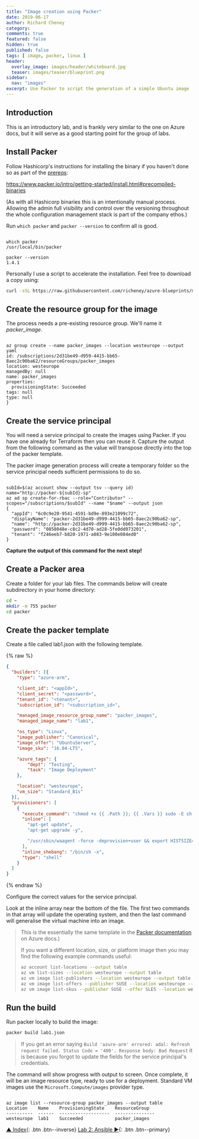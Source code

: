 ```yaml
---
title: "Image creation using Packer"
date: 2019-06-17
author: Richard Cheney
category:
comments: true
featured: false
hidden: true
published: false
tags: [ image, packer, linux ]
header:
  overlay_image: images/header/whiteboard.jpg
  teaser: images/teaser/blueprint.png
sidebar:
  nav: "images"
excerpt: Use Packer to script the generation of a simple Ubuntu image
---
```


## Introduction

This is an introductory lab, and is frankly very similar to the one on Azure docs, but it will serve as a good starting point for the group of labs.

## Install Packer

Follow Hashicorp's instructions for installing the binary if you haven't done so as part of the [prereqs](../prereqs):

  <https://www.packer.io/intro/getting-started/install.html#precompiled-binaries>

(As with all Hashicorp binaries this is an intentionally manual process. Allowing the admin full visibility and control over the versioning throughout the whole configuration management stack is part of the company ethos.)

Run `which packer` and `packer --version` to confirm all is good.

<pre class="language-bash command-line" data-output="2,5" data-prompt="$"><code>
which packer
/usr/local/bin/packer

packer --version
1.4.1
</code></pre>

Personally I use a script to accelerate the installation.  Feel free to download a copy using:

```bash
curl -sSL https://raw.githubusercontent.com/richeney/azure-blueprints/master/scripts/installLatestHashicorpBinary.sh --output installLatestPacker.sh && chmod 755 installLatestPacker.sh
```

## Create the resource group for the image

The process needs a pre-existing resource group. We'll name it *packer_image*.

<pre class="language-bash command-line" data-output="2-99" data-prompt="$"><code>
az group create --name packer_images --location westeurope --output yaml
id: /subscriptions/2d31be49-d959-4415-bb65-8aec2c90ba62/resourceGroups/packer_images
location: westeurope
managedBy: null
name: packer_images
properties:
  provisioningState: Succeeded
tags: null
type: null
}
</code></pre>

## Create the service principal

You will need a service principal to create the images using Packer.  If you have one already for Terraform then you can reuse it. Capture the output from the following command as the value will transpose directly into the top of the packer template.

The packer image generation process will create a temporary folder so the service principal needs sufficient permissions to do so.

<pre class="language-bash command-line" data-output="4-99" data-prompt="$"><code>
subId=$(az account show --output tsv --query id)
name="http://packer-${subId}-sp"
az ad sp create-for-rbac --role="Contributor" --scopes="/subscriptions/$subId" --name "$name" --output json
{
  "appId": "6c0c9e20-9541-4591-bd9e-893e21099c72",
  "displayName": "packer-2d31be49-d999-4415-bb65-8aec2c90ba62-sp",
  "name": "http://packer-2d31be49-d999-4415-bb65-8aec2c90ba62-sp",
  "password": "0858048e-c8c2-4d70-ad28-5fe0dd073201",
  "tenant": "f246eeb7-b820-1971-a083-9e100e084ed0"
}
</code></pre>

**Capture the output of this command for the next step!**

## Create a Packer area

Create a folder for your lab files.  The commands below will create subdirectory in your home directory:

```bash
cd ~
mkdir -m 755 packer
cd packer
```

## Create the packer template

Create a file called lab1.json with the following template.

{% raw %}

```json
{
  "builders": [{
    "type": "azure-arm",

    "client_id": "<appId>",
    "client_secret": "<password>",
    "tenant_id": "<tenant>",
    "subscription_id": "<subscription_id>",

    "managed_image_resource_group_name": "packer_images",
    "managed_image_name": "lab1",

    "os_type": "Linux",
    "image_publisher": "Canonical",
    "image_offer": "UbuntuServer",
    "image_sku": "16.04-LTS",

    "azure_tags": {
        "dept": "Testing",
        "task": "Image Deployment"
    },

    "location": "westeurope",
    "vm_size": "Standard_B1s"
  }],
  "provisioners": [
    {
      "execute_command": "chmod +x {{ .Path }}; {{ .Vars }} sudo -E sh '{{ .Path }}'",
      "inline": [
        "apt-get update",
        "apt-get upgrade -y",

        "/usr/sbin/waagent -force -deprovision+user && export HISTSIZE=0 && sync"
      ],
      "inline_shebang": "/bin/sh -x",
      "type": "shell"
    }
  ]
}
```

{% endraw %}

Configure the correct values for the service principal.

Look at the inline array near the bottom of the file.  The first two commands in that array will update the operating system, and then the last command will generalise the virtual machine into an image.

> This is the essentially the same template in the [Packer documentation](https://docs.microsoft.com/en-us/azure/virtual-machines/linux/build-image-with-packer#define-packer-template) on Azure docs.)
>
> If you want a different location, size, or platform image then you may find the following example commands useful:
>
> ```bash
> az account list-locations --output table
> az vm list-sizes --location westeurope --output table
> az vm image list-publishers --location westeurope --output table
> az vm image list-offers --publisher SUSE --location westeurope --output table
> az vm image list-skus --publisher SUSE --offer SLES --location westeurope --output table
> ```

## Run the build

Run packer locally to build the image:

```bash
packer build lab1.json
```

> If you get an error saying `Build 'azure-arm' errored: adal: Refresh request failed. Status Code = '400'. Response body: Bad Request` it is because you forgot to update the fields for the service principal's credentials.

The command will show progress with output to screen.  Once complete, it will be an image resource type, ready to use for a deployment. Standard VM images use the `Microsoft.Compute/images` provider type.

<pre class="language-bash command-line" data-output="2-" data-prompt="$"><code>
az image list --resource-group packer_images --output table
Location    Name    ProvisioningState    ResourceGroup
----------  ------  -------------------  ---------------
westeurope  lab1    Succeeded            packer_images
</code></pre>

[▲ Index](../#labs){: .btn .btn--inverse} [Lab 2: Ansible ►](../lab2){: .btn .btn--primary}
